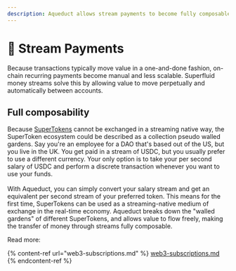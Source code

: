 ```yaml
---
description: Aqueduct allows stream payments to become fully composable
---
```


# 💸 Stream Payments

Because transactions typically move value in a one-and-done fashion, on-chain recurring payments become manual and less scalable. Superfluid money streams solve this by allowing value to move perpetually and automatically between accounts.&#x20;

## Full composability&#x20;

Because [SuperTokens](https://docs.superfluid.finance/superfluid/developers/super-tokens) cannot be exchanged in a streaming native way, the SuperToken ecosystem could be described as a collection pseudo walled gardens. Say you're an employee for a DAO that's based out of the US, but you live in the UK. You get paid in a stream of USDC, but you usually prefer to use a different currency. Your only option is to take your per second salary of USDC and perform a discrete transaction whenever you want to use your funds.\
\
With Aqueduct, you can simply convert your salary stream and get an equivalent per second stream of your preferred token. This means for the first time, SuperTokens can be used as a streaming-native medium of exchange in the real-time economy. Aqueduct breaks down the "walled gardens" of different SuperTokens, and allows value to flow freely, making the transfer of money through streams fully composable.&#x20;



Read more:

{% content-ref url="web3-subscriptions.md" %}
[web3-subscriptions.md](web3-subscriptions.md)
{% endcontent-ref %}
